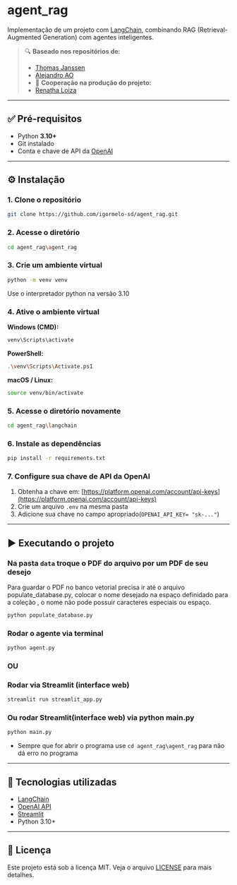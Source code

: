 # agent_rag

Implementação de um projeto com [LangChain](https://www.langchain.com/), combinando RAG (Retrieval-Augmented Generation) com agentes inteligentes.

> 🔍 **Baseado nos repositórios de:**
>
> * [Thomas Janssen](https://github.com/ThomasJanssen-tech/Retrieval-Augmented-Generation/tree/main)
> * [Alejandro AO](https://github.com/alejandro-ao/ask-multiple-pdfs)
> * 🤝 **Cooperação na produção do projeto:**
> * [Renatha Loiza](https://github.com/RenathaLoiza)

---

## ✅ Pré-requisitos

* Python **3.10+**
* Git instalado
* Conta e chave de API da [OpenAI](https://platform.openai.com/account/api-keys)

---

## ⚙️ Instalação

### 1. Clone o repositório

```bash
git clone https://github.com/igormelo-sd/agent_rag.git
```

### 2. Acesse o diretório

```bash
cd agent_rag\agent_rag
```

### 3. Crie um ambiente virtual

```bash
python -m venv venv
```
Use o interpretador python na versão 3.10 

### 4. Ative o ambiente virtual


**Windows (CMD):**

```bash
venv\Scripts\activate
```

**PowerShell:**

```bash
.\venv\Scripts\Activate.ps1
```

**macOS / Linux:**

```bash
source venv/bin/activate
```
### 5. Acesse o diretório novamente

```bash
cd agent_rag\langchain
```

### 6. Instale as dependências

```bash
pip install -r requirements.txt
```

### 7. Configure sua chave de API da OpenAI

1. Obtenha a chave em: [https://platform.openai.com/account/api-keys](https://platform.openai.com/account/api-keys)
2. Crie um arquivo `.env` na mesma pasta 
3. Adicione sua chave no campo apropriado(`OPENAI_API_KEY= "sk-..."`)

---

## ▶️ Executando o projeto

### Na pasta `data` troque o PDF do arquivo por um PDF de seu desejo

Para guardar o PDF no banco vetorial precisa ir até o arquivo populate_database.py, colocar o nome desejado na espaço definidado para a coleção , o nome não pode possuir caracteres especiais ou espaço.
```bash
python populate_database.py
```

### Rodar o agente via terminal

```bash
python agent.py
```

###  OU

### Rodar via Streamlit (interface web)

```bash
streamlit run streamlit_app.py
```
###  Ou rodar Streamlit(interface web) via python main.py

```bash
python main.py
```

* Sempre que for abrir o programa use `cd agent_rag\agent_rag` para não dá erro no programa

---

## 🧠 Tecnologias utilizadas

* [LangChain](https://www.langchain.com/)
* [OpenAI API](https://platform.openai.com/)
* [Streamlit](https://streamlit.io/)
* Python 3.10+

---

## 📄 Licença

Este projeto está sob a licença MIT. Veja o arquivo [LICENSE](./LICENSE) para mais detalhes.

